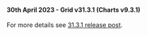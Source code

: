 #### 30th April 2023 - Grid v31.3.1 (Charts v9.3.1)

For more details see [31.3.1 release post](https://blog.ag-grid.com/whats-new-in-ag-grid-31-3/).
